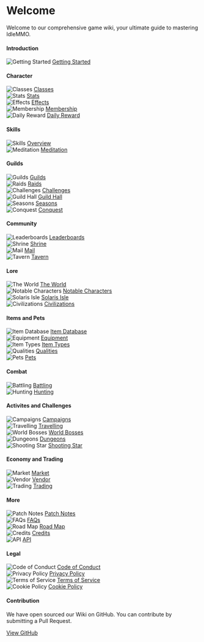 # Welcome
Welcome to our comprehensive game wiki, your ultimate guide to mastering IdleMMO. 

<div class="grid grid-cols-1 sm:grid-cols-2 xl:grid-cols-4 divide-y divide-gray-800 gap-4 xl:gap-y-12 border-t border-gray-800 mt-4">
<div>

#### Introduction
![Getting Started](https://cdn.idle-mmo.com/cdn-cgi/image/width=20,height=20/uploaded/skins/xsEMoJTtsDFbxlYt120rt2p20MIWpc-metacmVjaXBlLnBuZw==-.png) [Getting Started](/wiki/gameplay-basics/getting-started?same_window=true)

</div>

<div>

#### Character
![Classes](https://cdn.idle-mmo.com/cdn-cgi/image/width=26,height=20/classes/forsaken.png) [Classes](/wiki/character/classes?same_window=true)\
![Stats](https://cdn.idle-mmo.com/cdn-cgi/image/width=26,height=20/stats/strength.png) [Stats](/wiki/character/stats?same_window=true)\
![Effects](https://cdn.idle-mmo.com/cdn-cgi/image/width=26,height=20/uploaded/skins/mqplcNi12qglIBOu2FPOXLRtX99VgK-metabW9kZXJhdGUtZXhwMi5wbmc=-.png) [Effects](/wiki/character/effects?same_window=true)\
![Membership](https://cdn.idle-mmo.com/cdn-cgi/image/width=20,height=20/global/membership.png) [Membership](/wiki/character/membership?same_window=true)\
![Daily Reward](https://cdn.idle-mmo.com/cdn-cgi/image/width=20,height=20/global/placeholder.png) [Daily Reward](/wiki/character/daily-reward?same_window=true)

</div>

<div>

#### Skills
![Skills](https://cdn.idle-mmo.com/cdn-cgi/image/width=20,height=20/uploaded/skins/DKC4LgMAyoUlDmo99LJOVbtUZsezIi-metad29vZGN1dHRpbmcucG5n-.png) [Overview](/wiki/character/skills?same_window=true)\
![Meditation](https://cdn.idle-mmo.com/cdn-cgi/image/width=26,height=20/uploaded/skins/01JQ6Z12W4GN3T7S1Q216R91XM.png) [Meditation](/wiki/skills/meditation?same_window=true)

</div>


<div>

#### Guilds

![Guilds](https://cdn.idle-mmo.com/cdn-cgi/image/width=20,height=20/uploaded/skins/01HQQJQD8BME4JCHG9H879XM0Q.png) [Guilds](/wiki/guilds/overview?same_window=true)\
![Raids](https://cdn.idle-mmo.com/cdn-cgi/image/width=20,height=20/uploaded/skins/01HR4S0MPRSF5KPXNVNVY5365Y.png) [Raids](/wiki/guilds/raids?same_window=true)\
![Challenges](https://cdn.idle-mmo.com/cdn-cgi/image/width=20,height=20/uploaded/skins/xWOBaimvLZD0AnHX2ErXz5UzcOI3Q2-metab2FrLnBuZw==-.png) [Challenges](/wiki/guilds/challenges?same_window=true)\
![Guild Hall](https://cdn.idle-mmo.com/cdn-cgi/image/width=20,height=20/uploaded/skins/01JNZVSNTDQM5JS5NVWHZMTQ51.png) [Guild Hall](/wiki/guilds/guild-hall?same_window=true)\
![Seasons](https://cdn.idle-mmo.com/cdn-cgi/image/width=20,height=20/uploaded/skins/01HQQK4KJEJCR6H8DX9B8XZGFR.png) [Seasons](/wiki/guilds/seasons?same_window=true)\
![Conquest](https://cdn.idle-mmo.com/cdn-cgi/image/width=20,height=20/uploaded/skins/XAo5lbIDq0CmH2M9LYWpre41Pta3MX-metaZmFybS5wbmc=-.png) [Conquest](/wiki/guilds/conquest?same_window=true)

</div>

<div>

#### Community

![Leaderboards](https://cdn.idle-mmo.com/cdn-cgi/image/width=20,height=20/tasks/total_skill.png) [Leaderboards](/wiki/community-and-competition/leaderboards?same_window=true)\
![Shrine](https://cdn.idle-mmo.com/cdn-cgi/image/width=20,height=20/uploaded/skins/01HR4PQW3PX271SS7Y02MNSQT8.png) [Shrine](/wiki/community-and-competition/shrine?same_window=true)\
![Mail](https://cdn.idle-mmo.com/cdn-cgi/image/width=20,height=20/uploaded/skins/xsEMoJTtsDFbxlYt120rt2p20MIWpc-metacmVjaXBlLnBuZw==-.png) [Mail](/wiki/community-and-competition/mail?same_window=true)\
![Tavern](https://cdn.idle-mmo.com/cdn-cgi/image/width=20,height=20/uploaded/skins/xsEMoJTtsDFbxlYt120rt2p20MIWpc-metacmVjaXBlLnBuZw==-.png) [Tavern](/wiki/community-and-competition/tavern?same_window=true)

</div>
<div>

#### Lore
![The World](https://cdn.idle-mmo.com/cdn-cgi/image/width=26,height=20/uploaded/skins/xsEMoJTtsDFbxlYt120rt2p20MIWpc-metacmVjaXBlLnBuZw==-.png) [The World](/wiki/lore/the-world?same_window=true)\
![Notable Characters](https://cdn.idle-mmo.com/cdn-cgi/image/width=20,height=20/uploaded/skins/ZFIbaxVCwGZQpimXrC31ys6KdZwRzl-metaQ2VsZXN0cmlhLnBuZw==-.png) [Notable Characters](/wiki/lore/notable-characters?same_window=true)\
![Solaris Isle](https://cdn.idle-mmo.com/cdn-cgi/image/width=20,height=20,fit=cover/global/world-map.png) [Solaris Isle](/wiki/lore/solaris-isle?same_window=true)\
![Civilizations](https://cdn.idle-mmo.com/cdn-cgi/image/width=26,height=20/uploaded/skins/xsEMoJTtsDFbxlYt120rt2p20MIWpc-metacmVjaXBlLnBuZw==-.png) [Civilizations](/wiki/lore/civilizations?same_window=true)

</div>
<div>

#### Items and Pets
![Item Database](https://cdn.idle-mmo.com/cdn-cgi/image/width=20,height=20/uploaded/skins/1eJxBXb1BOJuZpUr2sL3NwaWOV3Gr0-metadGluLXN3b3JkLnBuZw==-.png) [Item Database](/wiki/items?same_window=true)\
![Equipment](https://cdn.idle-mmo.com/cdn-cgi/image/width=20,height=20/uploaded/skins/sEcpQ2y73QJB9p2npUDwKSrHhskKmn-metadGluLWNoZXN0cGxhdGUucG5n-.png) [Equipment](/wiki/items-and-pets/equipment?same_window=true)\
![Item Types](https://cdn.idle-mmo.com/cdn-cgi/image/width=20,height=20/skins/items/ore/coal.png) [Item Types](/wiki/items-and-pets/item-types?same_window=true)\
![Qualities](https://cdn.idle-mmo.com/cdn-cgi/image/width=26,height=20/tasks/upgrade_item.png) [Qualities](/wiki/items-and-pets/qualities?same_window=true)\
![Pets](https://cdn.idle-mmo.com/cdn-cgi/image/width=20,height=20/uploaded/skins/2x5db3TybHBA4SwXmd0S2K5bLWjTss-metac2hlbGx5LnBuZw==-.png) [Pets](/wiki/items-and-pets/pets?same_window=true)

</div>
<div>

#### Combat
![Battling](https://cdn.idle-mmo.com/cdn-cgi/image/width=20,height=20/uploaded/skins/1eJxBXb1BOJuZpUr2sL3NwaWOV3Gr0-metadGluLXN3b3JkLnBuZw==-.png) [Battling](/wiki/combat/battling?same_window=true)\
![Hunting](https://cdn.idle-mmo.com/cdn-cgi/image/width=20,height=20/uploaded/skins/ryXY3r3TY70wWquLMMZ7idvKVR19GS-metaaHVudGluZy1pbWFnZS5wbmc=-.png) [Hunting](/wiki/combat/hunting?same_window=true)

</div>
<div>

#### Activites and Challenges
![Campaigns](https://cdn.idle-mmo.com/cdn-cgi/image/width=20,height=20/campaigns/halloween-icon.png) [Campaigns](/wiki/activities-and-challenges/campaigns?same_window=true)\
![Travelling](https://cdn.idle-mmo.com/cdn-cgi/image/width=20,height=20/global/map.png) [Travelling](/wiki/activities-and-challenges/travelling?same_window=true)\
![World Bosses](https://cdn.idle-mmo.com/cdn-cgi/image/width=20,height=20/uploaded/skins/slGUwMeiU4U6cvDSxAXLxMHKt1qCXb-metaaXNhZG9yYS5wbmc=-.png) [World Bosses](/wiki/activities-and-challenges/world-bosses?same_window=true)\
![Dungeons](https://cdn.idle-mmo.com/cdn-cgi/image/height=20,width=20/uploaded/skins/oBMoNPGBgzuTQvuhza2EzfHTlTk6Jx-metabWluZXMucG5n-.png) [Dungeons](/wiki/activities-and-challenges/dungeons?same_window=true)\
![Shooting Star](https://cdn.idle-mmo.com/cdn-cgi/image/width=20,height=20/uploaded/skins/xsEMoJTtsDFbxlYt120rt2p20MIWpc-metacmVjaXBlLnBuZw==-.png) [Shooting Star](/wiki/activities-and-challenges/shooting-star?same_window=true)

</div>
<div>

#### Economy and Trading
![Market](https://cdn.idle-mmo.com/cdn-cgi/image/width=20,height=20/global/gold_coin.png) [Market](/wiki/economy-and-trading/market?same_window=true)\
![Vendor](https://cdn.idle-mmo.com/cdn-cgi/image/width=20,height=20/global/token.png) [Vendor](/wiki/economy-and-trading/vendor?same_window=true)\
![Trading](https://cdn.idle-mmo.com/cdn-cgi/image/width=20,height=20/global/gold_coin.png) [Trading](/wiki/economy-and-trading/trading?same_window=true)

</div>
<div>

#### More
![Patch Notes](https://cdn.idle-mmo.com/cdn-cgi/image/width=26,height=20/uploaded/skins/xsEMoJTtsDFbxlYt120rt2p20MIWpc-metacmVjaXBlLnBuZw==-.png) [Patch Notes](/wiki/more/patch-notes?same_window=true)\
![FAQs](https://cdn.idle-mmo.com/cdn-cgi/image/width=26,height=20/uploaded/skins/xsEMoJTtsDFbxlYt120rt2p20MIWpc-metacmVjaXBlLnBuZw==-.png) [FAQs](/wiki/more/faqs?same_window=true)\
![Road Map](https://cdn.idle-mmo.com/cdn-cgi/image/width=26,height=20/uploaded/skins/xsEMoJTtsDFbxlYt120rt2p20MIWpc-metacmVjaXBlLnBuZw==-.png) [Road Map](https://trello.com/b/CxIn7i5B/idlemmo-public-roadmap)\
![Credits](https://cdn.idle-mmo.com/cdn-cgi/image/width=26,height=20/uploaded/skins/xsEMoJTtsDFbxlYt120rt2p20MIWpc-metacmVjaXBlLnBuZw==-.png) [Credits](/wiki/more/credits?same_window=true)\
![API](https://cdn.idle-mmo.com/cdn-cgi/image/width=26,height=20/uploaded/skins/xsEMoJTtsDFbxlYt120rt2p20MIWpc-metacmVjaXBlLnBuZw==-.png) [API](/wiki/more/api?same_window=true)

</div>
<div>

#### Legal
![Code of Conduct](https://cdn.idle-mmo.com/cdn-cgi/image/width=26,height=20/uploaded/skins/xsEMoJTtsDFbxlYt120rt2p20MIWpc-metacmVjaXBlLnBuZw==-.png) [Code of Conduct](/legal/code-of-conduct?same_window=true)\
![Privacy Policy](https://cdn.idle-mmo.com/cdn-cgi/image/width=26,height=20/uploaded/skins/xsEMoJTtsDFbxlYt120rt2p20MIWpc-metacmVjaXBlLnBuZw==-.png) [Privacy Policy](/legal/privacy?same_window=true)\
![Terms of Service](https://cdn.idle-mmo.com/cdn-cgi/image/width=26,height=20/uploaded/skins/xsEMoJTtsDFbxlYt120rt2p20MIWpc-metacmVjaXBlLnBuZw==-.png) [Terms of Service](/legal/terms?same_window=true)\
![Cookie Policy](https://cdn.idle-mmo.com/cdn-cgi/image/width=26,height=20/uploaded/skins/xsEMoJTtsDFbxlYt120rt2p20MIWpc-metacmVjaXBlLnBuZw==-.png) [Cookie Policy](/legal/cookies?same_window=true)

</div>
<div class="xl:col-span-2">

#### Contribution

We have open sourced our Wiki on GitHub. You can contribute by submitting a Pull Request.

[View GitHub](https://github.com/galahad-creative/idle-mmo-wiki)

</div>
</div>


















